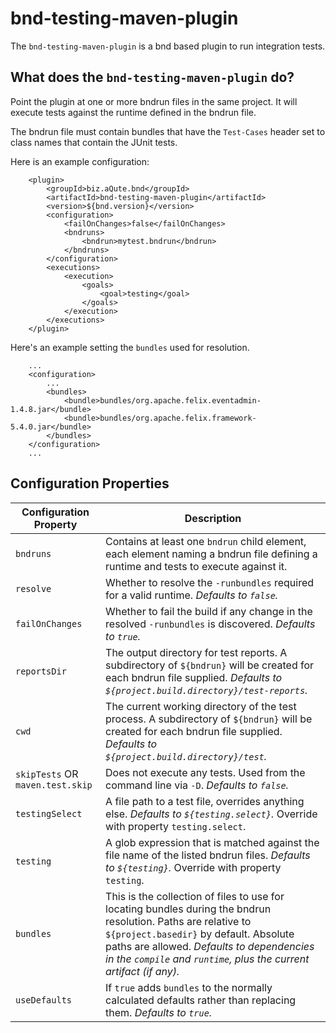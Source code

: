 # bnd-testing-maven-plugin

The `bnd-testing-maven-plugin` is a bnd based plugin to run integration tests.

## What does the `bnd-testing-maven-plugin` do?

Point the plugin at one or more bndrun files in the same project. It will execute tests against the
runtime defined in the bndrun file.

The bndrun file must contain bundles that have the `Test-Cases` header set to class names that
contain the JUnit tests.

Here is an example configuration:
```
    <plugin>
        <groupId>biz.aQute.bnd</groupId>
        <artifactId>bnd-testing-maven-plugin</artifactId>
        <version>${bnd.version}</version>
        <configuration>
            <failOnChanges>false</failOnChanges>
            <bndruns>
                <bndrun>mytest.bndrun</bndrun>
            </bndruns>
        </configuration>
        <executions>
            <execution>
                <goals>
                    <goal>testing</goal>
                </goals>
            </execution>
        </executions>
    </plugin>
```

Here's an example setting the `bundles` used for resolution.

```
    ...
    <configuration>
        ...
        <bundles>
            <bundle>bundles/org.apache.felix.eventadmin-1.4.8.jar</bundle>
            <bundle>bundles/org.apache.felix.framework-5.4.0.jar</bundle>
        </bundles>
    </configuration>
    ...
```

## Configuration Properties

|Configuration Property          | Description |
| ---                            | ---         |
|`bndruns`                       | Contains at least one `bndrun` child element, each element naming a bndrun file defining a runtime and tests to execute against it.|
|`resolve`                       | Whether to resolve the `-runbundles` required for a valid runtime. _Defaults to `false`._|
|`failOnChanges`                 | Whether to fail the build if any change in the resolved `-runbundles` is discovered. _Defaults to `true`._|
|`reportsDir`                    | The output directory for test reports. A subdirectory of `${bndrun}` will be created for each bndrun file supplied. _Defaults to `${project.build.directory}/test-reports`._|
|`cwd`                           | The current working directory of the test process. A subdirectory of `${bndrun}` will be created for each bndrun file supplied. _Defaults to `${project.build.directory}/test`._|
|`skipTests` OR `maven.test.skip`| Does not execute any tests. Used from the command line via `-D`. _Defaults to `false`._|
|`testingSelect`                 | A file path to a test file, overrides anything else. _Defaults to `${testing.select}`._ Override with property `testing.select`.|
|`testing`                       | A glob expression that is matched against the file name of the listed bndrun files. _Defaults to `${testing}`._ Override with property `testing`.|
|`bundles`                       | This is the collection of files to use for locating bundles during the bndrun resolution. Paths are relative to `${project.basedir}` by default. Absolute paths are allowed. _Defaults to dependencies in the `compile` and `runtime`, plus the current artifact (if any)._|
|`useDefaults`                   | If `true` adds `bundles` to the normally calculated defaults rather than replacing them. _Defaults to `true`._|
